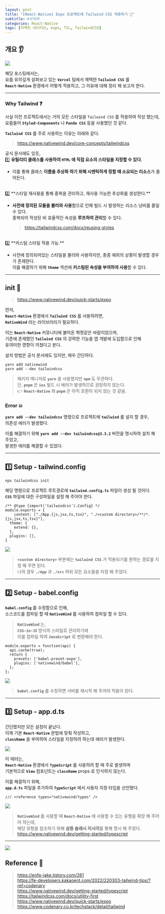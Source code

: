 ```yaml
---
layout: post
title: "[React-Native] Expo 프로젝트에 Tailwind CSS 적용하기 🎫"
subtitle: #부제목
categories: React-Native
tags: [리액트 네이티브, expo, TIL, TailwindCSS]
---
```


## 개요 👂

![](https://img1.daumcdn.net/thumb/R1280x0/?scode=mtistory2&fname=https%3A%2F%2Fblog.kakaocdn.net%2Fdn%2Fm01YE%2FbtsEy1SylqE%2FgyzobxRONhaZSouC56dOC1%2Fimg.png)

해당 포스팅에서는,<br>
요즘 유의깊게 살펴보고 있는 **`Vercel`** 팀에서 채택한 **`Tailwind CSS`** 를<br>
**`React-Native`** 환경에서 어떻게 적용하고, 그 이유에 대해 정리 해 보고자 한다.

---

### Why Tailwind ❓

사실 이전 프로젝트에서는 거의 모든 스타일을 `Tailwind CSS` 를 적용하여 작성 했는데,<br>
요즘들어 **`Styled-Components`** 나 **`Panda CSS`** 등을 사용했던 것 같다.

**`Tailwind CSS`** 를 주로 사용하는 이유는 아래와 같다.

> <https://www.nativewind.dev/core-concepts/tailwindcss>

공식 문서에도 있듯,<br>
1️⃣ **유틸리티 클래스를 사용하여 `HTML` 에 직접 요소의 스타일을 지정할 수 있다.**

- 이를 통해 클래스 **이름을 추상화 하기 위해 시멘틱하게 정할 때 소요되는 리소스**가 줄어든다.

<br>
2️⃣ **스타일 재사용을 통해 중복을 관리하고, 재사용 가능한 추상화를 생성한다.**

- **사전에 정의된 모듈을 불러와 사용**함으로 인해 빌드 시 발생하는 리소스 낭비를 줄일 수 있다.<br>
  중복되어 작성된 비 효율적인 속성을 **루프하여 관리**할 수 있다.
  > <https://tailwindcss.com/docs/reusing-styles>

<br>
3️⃣ **커스텀 스타일 적용 가능.**

- 사전에 정의되어있는 스타일을 불러와 사용하지만, 종종 예외의 상황이 발생할 경우가 존재한다.<br>
  이를 해결하기 위해 **`theme`** 섹션에 **커스텀된 속성을 부여하여 사용**할 수 있다.

---

## init 💫

> <https://www.nativewind.dev/quick-starts/expo>

먼저,<br>
**`React-Native`** 환경에서 **`Tailwind CSS`** 를 사용하려면,<br>
**`NativeWind`** 라는 라이브러리가 필요하다.

이는 **`React-Native`** 커뮤니티에 불어온 혁명같은 바람이었으며,<br>
기존에 존재했던 **`Tailwind CSS`** 의 강력한 기능을 앱 개발에 도입함으로 인해<br>
유의미한 영향이 끼쳤다고 본다.

설치 방법은 공식 문서에도 있지만, 매우 간단하다.

```
yarn add nativewind
yarn add --dev tailwindcss
```

> 패키지 매니저로 **`yarn`** 을 사용했지만 **`npm`** 도 무관하다.<br>단, **`pnpm`** 은 **`ios`** 빌드 시 에러가 발생하므로 권장하지 않는다.<br>👉 **`React-Native`** 와 **`pnpm`** 은 아직 호환이 되지 않는 것 같음.

### Error 💥

**`yarn add --dev tailwindcss`** 명령으로 프로젝트에 **`tailwind`** 를 설치 할 경우,<br>
의존성 에러가 발생했다.

이를 해결하기 위해 **`yarn add --dev tailwindcss@3.3.2`** 버전을 명시하여 설치 해 주었고,<br>
발생한 에러를 해결할 수 있었다.

---

## 1️⃣ Setup - tailwind.config

```
npx tailwindcss init
```

해당 명령으로 프로젝트 루트경로에 **`tailwind.config.ts`** 파일이 생성 될 것이다.<br>
**`CSS`** 파일에 대한 구성파일을 설정 해 주어야 한다.

```
/** @type {import('tailwindcss').Config} */
module.exports = {
    content: ["./App.{js,jsx,ts,tsx}", "./<custom directory>/**/*.{js,jsx,ts,tsx}"],
  theme: {
    extend: {},
  },
  plugins: [],
}
```

![](https://img1.daumcdn.net/thumb/R1280x0/?scode=mtistory2&fname=https%3A%2F%2Fblog.kakaocdn.net%2Fdn%2FbittIQ%2FbtsEvxkUZGg%2F2OYwkxN3kRx5LPpOE5nlg1%2Fimg.png)

> **`<custom directory>`** 부분에는 **`tailwind CSS`** 가 적용되기를 원하는 경로를 지정 해 주면 된다.<br>나의 경우 **`./App`** 과 **`./src`** 하위 모든 요소들을 지정 해 주었다.

---

## 2️⃣ Setup - babel.config

**`babel.config`** 를 수정함으로 인해,<br>
소스코드를 컴파일 할 때 **`NativeWind`** 를 사용하여 컴파일 할 수 있다.

> **`NativeWind`** 는,<bR>**`CSS-in-JS`** 방식의 스타일로 관리하기에<br>이를 컴파일 하여 **`JavaScript`** 로 변환해야 한다.

```
module.exports = function(api) {
  api.cache(true);
  return {
    presets: ['babel-preset-expo'],
    plugins: ['nativewind/babel'],
  };
};
```

![](https://img1.daumcdn.net/thumb/R1280x0/?scode=mtistory2&fname=https%3A%2F%2Fblog.kakaocdn.net%2Fdn%2FbxY4T3%2FbtsEquWLUe8%2F8Qjn1jXJWKUfurklj7CUq0%2Fimg.png)

> **`babel.config`** 를 수정하면 서버를 재시작 해 주어야 적용이 된다.

---

## 3️⃣ Setup - app.d.ts

간단했지만 모든 설정이 끝났다.<br>
이제 기본 **`React-Native`** 문법에 맞춰 작성하고,<br>
**`className`** 을 부여하여 스타일을 지정하려 하는데 에러가 발생한다.

![](https://img1.daumcdn.net/thumb/R1280x0/?scode=mtistory2&fname=https%3A%2F%2Fblog.kakaocdn.net%2Fdn%2FS8F9X%2FbtsEy8YrBxT%2F1O5Msq0TcZ0ctcUqlKKYq1%2Fimg.png)

이 에러는,<br>
**`React-Native`** 환경에서 **`TypeScript`** 를 사용하려 할 때 주로 발생하며<br>
기본적으로 **`View`** 컴포넌트는 **`className`** props 로 인식하지 않는다.

이를 해결하기 위해,<br>
**`app.d.ts`** 파일을 추가하여 **`TypeScript`** 에서 사용자 지정 타입을 선언했다.

```
/// <reference types="nativewind/types" />
```

![](https://img1.daumcdn.net/thumb/R1280x0/?scode=mtistory2&fname=https%3A%2F%2Fblog.kakaocdn.net%2Fdn%2F7LEJq%2FbtsExHAykTK%2FpVrWdAlfDOGXYaWHCK5uf1%2Fimg.png)

> **`NativeWind`** 를 사용할 때 **`React-Native`** 에 사용할 수 있는 유형을 확장 해 주어야 하는데,<br>해당 유형을 참조하기 위해 **삼중 슬래시 지시어**를 통해 명시 해 주었다.<br><https://www.nativewind.dev/getting-started/typescript>

---

![](https://img1.daumcdn.net/thumb/R1280x0/?scode=mtistory2&fname=https%3A%2F%2Fblog.kakaocdn.net%2Fdn%2FtCVdU%2FbtsEvXjmWWm%2FlmJ8tzoQMKYZE5kto2u5bk%2Fimg.png)

## Reference 🌊

> <https://enfp-jake.tistory.com/261><br><https://fe-developers.kakaoent.com/2022/220303-tailwind-tips/?ref=codenary><br><https://www.nativewind.dev/getting-started/typescript><br><https://tailwindcss.com/docs/utility-first><br><https://www.nativewind.dev/quick-starts/expo><br><https://www.codenary.co.kr/techstack/detail/tailwind>
